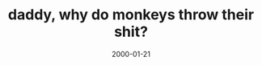 ---
layout: base.njk
title : 'daddy, why do monkeys throw their shit?' 
view_title : 'None' 
year : '2000' 
date : '2000-01-21' 
img_file : '/drawing/daddywhy.png' 
html_file : 'daddywhy' 
next_html : 'imissyou.html' 
year_order : '50' 
permalink : "title/{{html_file}}.html"
---